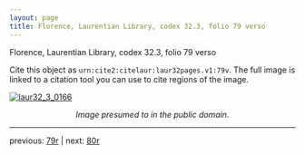 ```yaml
---
layout: page
title: Florence, Laurentian Library, codex 32.3, folio 79 verso
---
```


Florence, Laurentian Library, codex 32.3, folio 79 verso

Cite this object as `urn:cite2:citelaur:laur32pages.v1:79v`.  The full image is linked to a citation tool you can use to cite regions of the image.

[![laur32_3_0166](http://www.homermultitext.org/iipsrv?IIIF=/project/homer/pyramidal/deepzoom/citelaur/laur32imgs/v1/laur32_3_0166.tif/full/800,/0/default.jpg)](http://www.homermultitext.org/ict2/?urn=urn:cite2:citelaur:laur32imgs.v1:laur32_3_0166) 

<p style="text-align: center; font-style: italic;">Image presumed to in the public domain.</p>

---

previous: [79r](../79r/) | next: [80r](../80r/)